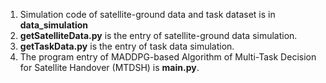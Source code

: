 1. Simulation code of satellite-ground data and task dataset is in **data_simulation**
2. **getSatelliteData.py** is the entry of satellite-ground data simulation.
3. **getTaskData.py** is the entry of task data simulation.
4. The program entry of MADDPG-based Algorithm of Multi-Task Decision for Satellite Handover (MTDSH) is **main.py**.
